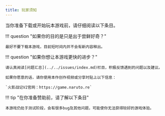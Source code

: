 ```yaml
---
title: 玩家须知
---
```


当你准备下载或开始玩本游戏前，请仔细阅读以下条目。

!!! question "如果你的目的是只是出于尝鲜好奇？"

    最好不要下载本游戏，目前短时间内并不会有新内容释出。

!!! question "如果你想让本游戏更快的进步？"

    请认真阅读[问题汇总](../../issues/index.md)栏目，积极反馈遇到的问题以及建议。

    如果你愿意的话，请你使用本作创作视频或分享时贴上以下信息：

    `火影战记V2官网：https://game.naruto.re`

!!! tip "在你准备赞助前，请了解以下条目"

    本游戏仍处于测试阶段，会有很多bug及其他问题，可能使你无法获得较好的游戏体验。

